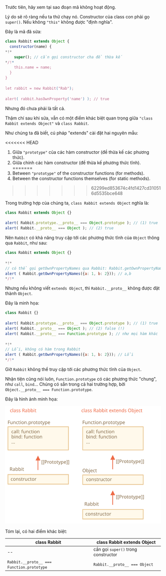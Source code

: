 Trước tiên, hãy xem tại sao đoạn mã không hoạt động.

Lý do sẽ rõ ràng nếu ta thử chạy nó. Constructor của class con phải gọ `super()`. Nếu không `"this"` không được "định nghĩa".

Đây là mã đã sửa:

```js run
class Rabbit extends Object {
  constructor(name) {
*!*
    super(); // cần gọi constructor cha để thừa kế
*/!*
    this.name = name;
  }
}

let rabbit = new Rabbit("Rab");

alert( rabbit.hasOwnProperty('name') ); // true
```

Nhưng đó chưa phải là tất cả.

Thậm chí sau khi sửa, vẫn có một điểm khác biệt quan trọng giữa `"class Rabbit extends Object"` và `class Rabbit`.

Như chúng ta đã biết, cú pháp "extends" cài đặt hai nguyên mẫu:

<<<<<<< HEAD
1. Giữa `"prototype"` của các hàm constructor (đề thừa kế các phương thức).
2. Giữa chính các hàm constructor (đề thừa kế phương thức tĩnh).
=======
1. Between `"prototype"` of the constructor functions (for methods).
2. Between the constructor functions themselves (for static methods).
>>>>>>> 62299ed853674c4fd1427cd310516d5535bce648

Trong trường hợp của chúng ta, `class Rabbit extends Object` nghĩa là:

```js run
class Rabbit extends Object {}

alert( Rabbit.prototype.__proto__ === Object.prototype ); // (1) true
alert( Rabbit.__proto__ === Object ); // (2) true
```

Nên `Rabbit` có khả năng truy cập tới các phương thức tĩnh của `Object` thông qua `Rabbit`, như sau:

```js run
class Rabbit extends Object {}

*!*
// có thể gọi getOwnPropertyNames qua Rabbit: Rabbit.getOwnPropertyNames
alert ( Rabbit.getOwnPropertyNames({a: 1, b: 2})); // a,b
*/!*
```

Nhưng nếu không viết `extends Object`, thì `Rabbit.__proto__` không được đặt thành `Object`.

Đây là minh họa:

```js run
class Rabbit {}

alert( Rabbit.prototype.__proto__ === Object.prototype ); // (1) true
alert( Rabbit.__proto__ === Object ); // (2) false (!)
alert( Rabbit.__proto__ === Function.prototype ); // như mọi hàm khác

*!*
// Lỗi, không có hàm trong Rabbit
alert ( Rabbit.getOwnPropertyNames({a: 1, b: 2})); // Lỗi
*/!*
```

Giờ `Rabbit` không thể truy cập tới các phương thức tĩnh của `Object`.

Nhận tiện cũng nói luôn, `Function.prototype` có các phương thức "chung", như `call`, `bind`... Chúng có sẵn trong cả hai trường hợp, bởi `Object.__proto__ === Function.prototype`.

Đây là hình ảnh minh họa:

![](rabbit-extends-object.svg)

Tóm lại, có hai điểm khác biệt:

| class Rabbit | class Rabbit extends Object  |
|--------------|------------------------------|
| --             | cần gọi `super()` trong constructor |
| `Rabbit.__proto__ === Function.prototype` | `Rabbit.__proto__ === Object` |
